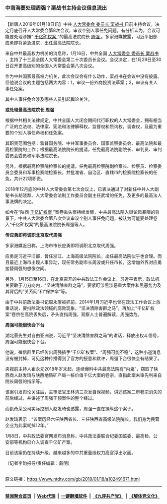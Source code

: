 ### 中南海要处理周强？栗战书主持会议信息流出
------------------------

<div class="post_content">
 <p>
  【新唐人2019年01月18日讯】中共
  <a href="https://www.ntdtv.com/gb/人大常委会.htm">
   人大常委会
  </a>
  <a href="https://www.ntdtv.com/gb/委员长.htm">
   委员长
  </a>
  <a href="https://www.ntdtv.com/gb/栗战书.htm">
   栗战书
  </a>
  日前主持会议，决定月底召开人大常委会第8次会议，审议个别人事任免问题。有分析认为，会议可能要处理涉嫌“
  <a href="https://www.ntdtv.com/gb/406522.htm">
   千亿矿权案
  </a>
  ”的最高法院院长
  <a href="https://www.ntdtv.com/gb/周强.htm">
   周强
  </a>
  。多家港媒披露，习近平旧部应勇即将紧急进京，出任最高法院院长。
 </p>
 <p>
  来自中共最高权力机关的消息称，1月16日，中共全国
  <a href="https://www.ntdtv.com/gb/人大常委会.htm">
   人大常委会
  </a>
  <a href="https://www.ntdtv.com/gb/委员长.htm">
   委员长
  </a>
  <a href="https://www.ntdtv.com/gb/栗战书.htm">
   栗战书
  </a>
  ，主持了十三届全国人大常委会第二十次委员长会议。会议决定，在1月29日至30日召开更高级别的全国人大常委会第八次会议。
 </p>
 <p>
  作为中共国家最高权力机关，此次会议会有什么动作，栗战书在会议中没有披露。但他说会议的主题包括两大内容：1，审议一份外商投资法草案；2，审议有关人事任免案。
 </p>
 <p>
  其中人事任免会涉及哪些人员引起舆论关注。
 </p>
 <p>
  <strong>
   或处理最高法院院长
   <a href="https://www.ntdtv.com/gb/周强.htm">
    周强
   </a>
  </strong>
 </p>
 <p>
  根据中共相关法律规定，中共全国人大闭会期间代行职权的人大常委会，拥有相当广泛的立法权、法律案、宪法和法律解释权，监督权和质询权，调查权，及最为重要的个别人事任命权和任免案。
 </p>
 <p>
  其职责范围包括：监督国务院、中共军事委员会、国家监察委员会、最高法院和最高检察院的工作；根据最高法院院长的提请，任免最高法院副院长、审判员、审判委员会委员和军事法院院长。
 </p>
 <p>
  另外，根据最高检察院检察长的提请，任免最高检察院副检察长、检察员、检察委员会委员和军事检察院检察长，并批准省、自治区、直辖市的检察院检察长的任免，共计22项职责。
 </p>
 <p>
  2018年12月底的中共人大常委会第七次会议上，已表决通过了对新任中共人大副秘书长胡晓犁、人大常委会法制工作委员会副主任武增的任免，及更多的最高法人事洗牌的决定。
 </p>
 <p>
  如今在“陕西
  <a href="https://www.ntdtv.com/gb/406522.htm">
   千亿矿权案
  </a>
  ”案卷丢失案持续发酵，中共最高法陷入舆论风暴眼的背景下，中共人大常委会第八次会议审议个别人事任免问题，被认为可能要处理卷入“千亿矿权案”的最高法院院长周强等人。
 </p>
 <p>
  <strong>
   传应勇即将调职北京取代周强
  </strong>
 </p>
 <p>
  多家港媒近日称，上海市市长应勇即将调职北京取代周强。
 </p>
 <p>
  应勇是习近平旧部，曾任浙江、上海高级法院院长，出任最高法院似乎也合理。而且最近上海市出现人事异动，现任常务副市长周波或升任市长，这增加外界对应勇接替周强的想像空间。
 </p>
 <p>
  另外，1月15日至16日，在北京召开的中共政法工作会议上，习近平表示，政法机关要敢于刀刃向内，“坚决清除害群之马”，要紧盯涉黑涉恶重大案件和黑恶势力及其背后的“关系网”和“保护伞”等。
 </p>
 <p>
  由于中共前政法委书记周永康被抓前，2014年1月习近平也曾在政法工作会议上放重话说，要扫除政法领域的腐败现象，“坚决清除害群之马”。再加上“千亿矿权案”卷宗在高院丢失后，矛头直指周强，观察人士普遍解读，周强势危。
 </p>
 <p>
  <strong>
   周强可能很快会下台
  </strong>
 </p>
 <p>
  湖北蔡先生对自由亚洲说，习近平“坚决清除害群之马”的讲话，释放出权斗信号，周强可能很快会下台。
 </p>
 <p>
  他说，微信群里已经传出周强插手“千亿矿权案”、“周强可能不稳”，这种小道消息没有被封掉，可见这种传播得到了官方的授意和默许，周强下台很快会有结果了。
 </p>
 <p>
  央视前主持人崔永元2018年岁末起，连续爆料中共最高法院有“内鬼”，窃取了陕西商人赵发琦与陕西地质矿产局一桩价值千亿大案的卷宗，直指此案未审先判来自院长周强的指示等。
 </p>
 <p>
  该案引发舆论关注后，主审法官王林清三次发自保视频，讲述该案二审卷宗消失的前后经过，并讲述了周强干预案件的整个经过。
 </p>
 <p>
  而凯奇莱公司实际控制人赵发琦也透露，周强一直在操纵这个案子。
 </p>
 <p>
  赵发琦表示：“该案历经六任陕西省长、三任陕西省高级法院院长，我们身为民营企业为此案耗掉12年。”
 </p>
 <p>
  1月8日，中共政法委官网发布消息称，中共政法委联合纪委国监委、最高检、公安部等机构已介入调查千亿矿产案。
 </p>
 <p>
  目前该案仍在持续升级，越来越多的中共重量级权力高官浮出水面。
 </p>
 <p>
  （记者李韵报导/责任编辑：戴明）
 </p>
 <div class="single_ad">
 </div>
</div>

<br/>原文链接：https://www.ntdtv.com/gb/2019/01/18/a102491671.html


------------------------
#### [禁闻聚合首页](https://github.com/gfw-breaker/banned-news/blob/master/README.md) &nbsp;|&nbsp; [Web代理](https://github.com/gfw-breaker/open-proxy/blob/master/README.md) &nbsp;|&nbsp; [一键翻墙软件](https://github.com/gfw-breaker/nogfw/blob/master/README.md) &nbsp;|&nbsp; [《九评共产党》](https://github.com/gfw-breaker/9ping.md/blob/master/README.md#九评之一评共产党是什么) &nbsp;|&nbsp; [《解体党文化》](https://github.com/gfw-breaker/jtdwh.md/blob/master/README.md#绪论)